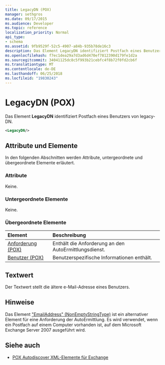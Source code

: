 ```yaml
---
title: LegacyDN (POX)
manager: sethgros
ms.date: 09/17/2015
ms.audience: Developer
ms.topic: reference
localization_priority: Normal
api_type:
- schema
ms.assetid: 9fb9529f-52c5-4907-a84b-935b78de16c3
description: Das Element LegacyDN identifiziert Postfach eines Benutzers von legacy-DN.
ms.openlocfilehash: f7ec1dea29a7d3ad6d470ef7812390d179fe1d2a
ms.sourcegitcommit: 34041125dc8c5f993b21cebfc4f8b72f0fd2cb6f
ms.translationtype: MT
ms.contentlocale: de-DE
ms.lasthandoff: 06/25/2018
ms.locfileid: "19830243"
---
```

# <a name="legacydn-pox"></a>LegacyDN (POX)

Das Element **LegacyDN** identifiziert Postfach eines Benutzers von legacy-DN. 
  
```xml
<LegacyDN/>
```

## <a name="attributes-and-elements"></a>Attribute und Elemente

In den folgenden Abschnitten werden Attribute, untergeordnete und übergeordnete Elemente erläutert.
  
### <a name="attributes"></a>Attribute

Keine.
  
### <a name="child-elements"></a>Untergeordnete Elemente

Keine.
  
### <a name="parent-elements"></a>Übergeordnete Elemente

|**Element**|**Beschreibung**|
|:-----|:-----|
|[Anforderung (POX)](request-pox.md) <br/> |Enthält die Anforderung an den AutoErmittlungsdienst.  <br/> |
|[Benutzer (POX)](user-pox.md) <br/> |Benutzerspezifische Informationen enthält.  <br/> |
   
## <a name="text-value"></a>Textwert

Der Textwert stellt die ältere e-Mail-Adresse eines Benutzers.
  
## <a name="remarks"></a>Hinweise

Das Element ["EmailAddress" (NonEmptyStringType)](emailaddress-nonemptystringtype.md) ist ein alternativer Element für eine Anforderung der AutoErmittlung. Es wird verwendet, wenn ein Postfach auf einem Computer vorhanden ist, auf dem Microsoft Exchange Server 2007 ausgeführt wird. 
  
## <a name="see-also"></a>Siehe auch

- [POX Autodiscover XML-Elemente für Exchange](pox-autodiscover-xml-elements-for-exchange.md)


